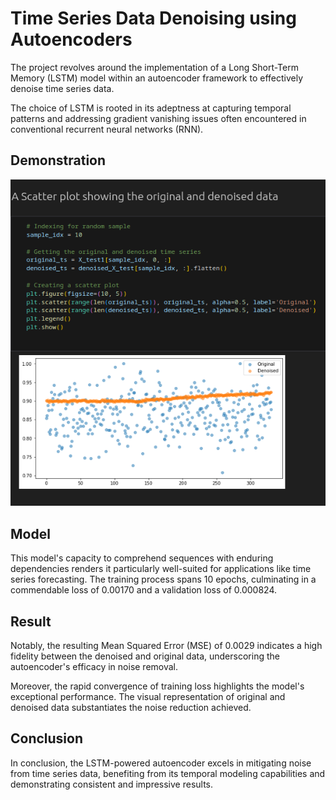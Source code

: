 # Time Series Data Denoising using Autoencoders

The project revolves around the implementation of a Long Short-Term Memory (LSTM) model within an autoencoder framework to effectively denoise time series data.

The choice of LSTM is rooted in its adeptness at capturing temporal patterns and addressing gradient vanishing issues often encountered in conventional recurrent neural networks (RNN).

## Demonstration

![time_series](time-series.png)

## Model

This model's capacity to comprehend sequences with enduring dependencies renders it particularly well-suited for applications like time series forecasting.
The training process spans 10 epochs, culminating in a commendable loss of 0.00170 and a validation loss of 0.000824.

## Result

Notably, the resulting Mean Squared Error (MSE) of 0.0029 indicates a high fidelity between the denoised and original data, underscoring the autoencoder's efficacy in noise removal.

Moreover, the rapid convergence of training loss highlights the model's exceptional performance. The visual representation of original and denoised data substantiates the noise reduction achieved.

## Conclusion

In conclusion, the LSTM-powered autoencoder excels in mitigating noise from time series data, benefiting from its temporal modeling capabilities and demonstrating consistent and impressive results.
